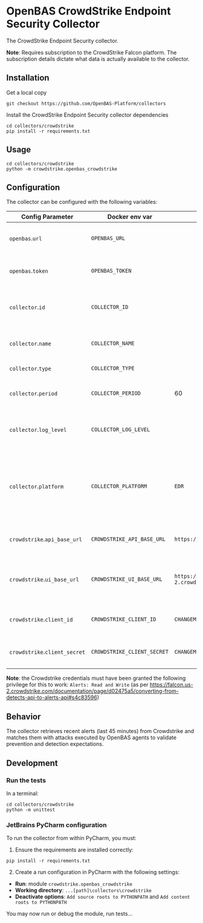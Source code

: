 # OpenBAS CrowdStrike Endpoint Security Collector

The CrowdStrike Endpoint Security collector.

**Note**: Requires subscription to the CrowdStrike Falcon platform. The subscription
details dictate what data is actually available to the collector.

## Installation

Get a local copy
```commandline
git checkout https://github.com/OpenBAS-Platform/collectors
```

Install the CrowdStrike Endpoint Security collector dependencies
```commandline
cd collectors/crowdstrike
pip install -r requirements.txt
```

## Usage
```commandline
cd collectors/crowdstrike
python -m crowdstrike.openbas_crowdstrike
```

## Configuration

The collector can be configured with the following variables:

| Config Parameter              | Docker env var              | Default                               | Description                                                                                   |
|-------------------------------|-----------------------------|---------------------------------------|-----------------------------------------------------------------------------------------------|
| `openbas`.`url`               | `OPENBAS_URL`               |                                       | The URL to the OpenBAS instance                                                               |
| `openbas`.`token`             | `OPENBAS_TOKEN`             |                                       | The auth token to the OpenBAS instance                                                        |
| `collector`.`id`              | `COLLECTOR_ID`              |                                       | Unique ID of the running collector instance                                                   |
| `collector`.`name`            | `COLLECTOR_NAME`            |                                       | Name of the collector (visible in UI)                                                         |
| `collector`.`type`            | `COLLECTOR_TYPE`            |                                       | Type of the collector                                                                         |
| `collector`.`period`          | `COLLECTOR_PERIOD`          | 60                                    | Period for collection cycle (int, seconds)                                                    |
| `collector`.`log_level`       | `COLLECTOR_LOG_LEVEL`       |                                       | Threshold for log severity in console output                                                  |
| `collector`.`platform`        | `COLLECTOR_PLATFORM`        | `EDR`                                 | Type of security platform this collector works for. One of: `EDR, XDR, SIEM, SOAR, NDR, ISPM` |
| `crowdstrike`.`api_base_url`  | `CROWDSTRIKE_API_BASE_URL`  | `https://api.crowdstrike.com`         | The base URL for the CrowdStrike APIs.                                                        |
| `crowdstrike`.`ui_base_url`   | `CROWDSTRIKE_UI_BASE_URL`   | `https://falcon.us-2.crowdstrike.com` | The base URL for the CrowdStrike UI you use to see your alerts.                               |
| `crowdstrike`.`client_id`     | `CROWDSTRIKE_CLIENT_ID`     | `CHANGEME`                            | The CrowdStrike API client ID.                                                                |
| `crowdstrike`.`client_secret` | `CROWDSTRIKE_CLIENT_SECRET` | `CHANGEME`                            | The CrowdStrike API client secret.                                                            |

**Note**: the Crowdstrike credentials must have been granted the following privilege for this to work: `Alerts: Read and Write`
(as per https://falcon.us-2.crowdstrike.com/documentation/page/d02475a5/converting-from-detects-api-to-alerts-api#s4c83596)

## Behavior

The collector retrieves recent alerts (last 45 minutes) from Crowdstrike and matches them with attacks executed
by OpenBAS agents to validate prevention and detection expectations.

## Development

### Run the tests
In a terminal:
```commandline
cd collectors/crowdstrike
python -m unittest
```

### JetBrains PyCharm configuration
To run the collector from within PyCharm, you must:

1. Ensure the requirements are installed correctly:
```commandline
pip install -r requirements.txt
```

2. Create a run configuration in PyCharm with the following settings:
* **Run**: module `crowdstrike.openbas_crowdstrike`
* **Working directory**: `...[path]\collectors\crowdstrike`
* **Deactivate options**: `Add source roots to PYTHONPATH` and `Add content roots to PYTHONPATH`

You may now run or debug the module, run tests...
